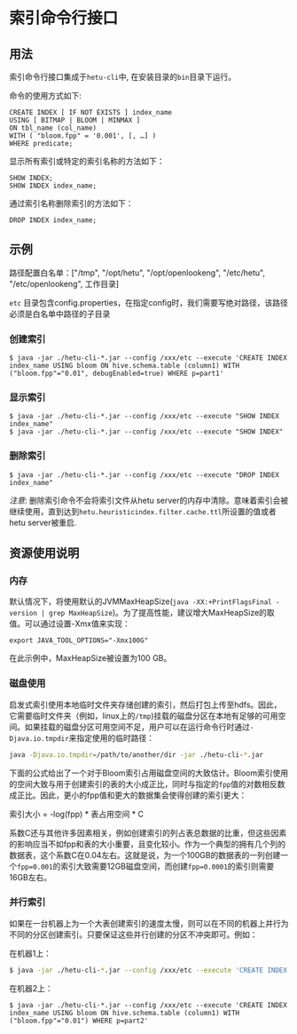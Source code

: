 
# 索引命令行接口

##  用法

索引命令行接口集成于`hetu-cli`中, 在安装目录的`bin`目录下运行。

命令的使用方式如下:
```roomsql
CREATE INDEX [ IF NOT EXISTS ] index_name
USING [ BITMAP | BLOOM | MINMAX ]
ON tbl_name (col_name)
WITH ( "bloom.fpp" = '0.001', [, …] )
WHERE predicate;
```

显示所有索引或特定的索引名称的方法如下：
```roomsql
SHOW INDEX;
SHOW INDEX index_name;
```

通过索引名称删除索引的方法如下：
```roomsql
DROP INDEX index_name;
```

## 示例

路径配置白名单：["/tmp", "/opt/hetu", "/opt/openlookeng", "/etc/hetu", "/etc/openlookeng", 工作目录]

`etc` 目录包含config.properties，在指定config时，我们需要写绝对路径，该路径必须是白名单中路径的子目录

### 创建索引

``` shell
$ java -jar ./hetu-cli-*.jar --config /xxx/etc --execute 'CREATE INDEX index_name USING bloom ON hive.schema.table (column1) WITH ("bloom.fpp"="0.01", debugEnabled=true) WHERE p=part1'
```

### 显示索引

``` shell
$ java -jar ./hetu-cli-*.jar --config /xxx/etc --execute "SHOW INDEX index_name"
$ java -jar ./hetu-cli-*.jar --config /xxx/etc --execute "SHOW INDEX"
```

### 删除索引

``` shell
$ java -jar ./hetu-cli-*.jar --config /xxx/etc --execute "DROP INDEX index_name"
```

*注意*: 删除索引命令不会将索引文件从hetu server的内存中清除。意味着索引会被继续使用，直到达到`hetu.heuristicindex.filter.cache.ttl`所设置的值或者hetu server被重启.


## 资源使用说明

### 内存

默认情况下，将使用默认的JVMMaxHeapSize(`java -XX:+PrintFlagsFinal -version | grep MaxHeapSize`)。为了提高性能，建议增大MaxHeapSize的取值。可以通过设置-Xmx值来实现：


``` shell
export JAVA_TOOL_OPTIONS="-Xmx100G"
```

在此示例中，MaxHeapSize被设置为100 GB。

### 磁盘使用
启发式索引使用本地临时文件夹存储创建的索引，然后打包上传至hdfs。因此，它需要临时文件夹（例如，linux上的`/tmp`)挂载的磁盘分区在本地有足够的可用空间。如果挂载的磁盘分区可用空间不足，用户可以在运行命令行时通过`-Djava.io.tmpdir`来指定使用的临时路径：
```bash
java -Djava.io.tmpdir=/path/to/another/dir -jar ./hetu-cli-*.jar
```

下面的公式给出了一个对于Bloom索引占用磁盘空间的大致估计。Bloom索引使用的空间大致与用于创建索引的表的大小成正比，同时与指定的`fpp`值的对数相反数成正比。因此，更小的fpp值和更大的数据集会使得创建的索引更大：

索引大小 = -log(fpp) * 表占用空间 * C

系数C还与其他许多因素相关，例如创建索引的列占表总数据的比重，但这些因素的影响应当不如fpp和表的大小重要，且变化较小。作为一个典型的拥有几个列的数据表，这个系数C在0.04左右。这就是说，为一个100GB的数据表的一列创建一个`fpp=0.001`的索引大致需要12GB磁盘空间，而创建`fpp=0.0001`的索引则需要16GB左右。

### 并行索引

如果在一台机器上为一个大表创建索引的速度太慢，则可以在不同的机器上并行为不同的分区创建索引。只要保证这些并行创建的分区不冲突即可。例如：

在机器1上：

``` bash
$ java -jar ./hetu-cli-*.jar --config /xxx/etc --execute 'CREATE INDEX index_name USING bloom ON hive.schema.table (column1) WITH ("bloom.fpp"="0.01") WHERE p=part1'
```

在机器2上：

``` shell
$ java -jar ./hetu-cli-*.jar --config /xxx/etc --execute 'CREATE INDEX index_name USING bloom ON hive.schema.table (column1) WITH ("bloom.fpp"="0.01") WHERE p=part2'
```
